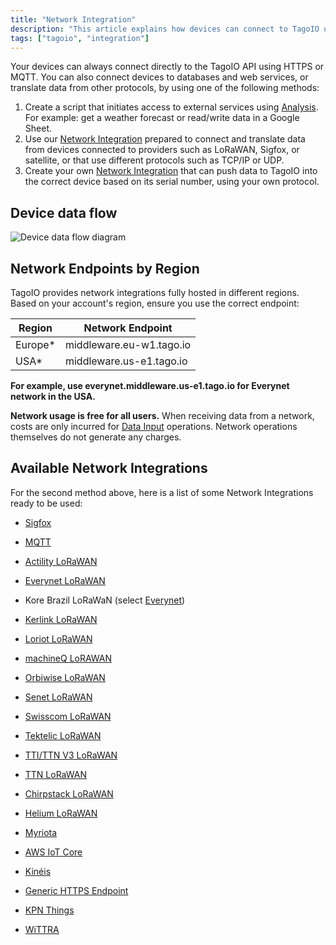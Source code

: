 ```yaml
---
title: "Network Integration"
description: "This article explains how devices can connect to TagoIO using HTTPS/MQTT or other network integrations, and introduces options for creating scripts, using prepared network integrations, or building a custom integration. It also begins details on selecting the correct network endpoint by region."
tags: ["tagoio", "integration"]
---
```


Your devices can always connect directly to the TagoIO API using HTTPS or MQTT.
You can also connect devices to databases and web services, or translate data
from other protocols, by using one of the following methods:

1. Create a script that initiates access to external services using
   [Analysis](/docs/tagoio/analysis/). For example: get a weather forecast or
   read/write data in a Google Sheet.
2. Use our [Network Integration](/docs/tagodeploy/project/configuration/integrations.md) prepared to
   connect and translate data from devices connected to providers such as
   LoRaWAN, Sigfox, or satellite, or that use different protocols such as TCP/IP
   or UDP.
3. Create your own [Network Integration](/docs/tagodeploy/project/configuration/integrations.md) that can
   push data to TagoIO into the correct device based on its serial number, using
   your own protocol.

## Device data flow

![Device data flow diagram](/docs_imagem/tagoio/connector-overview-2.png)

## Network Endpoints by Region

TagoIO provides network integrations fully hosted in different regions. Based on
your account's region, ensure you use the correct endpoint:

| Region  | Network Endpoint         |
| ------- | ------------------------ |
| Europe* | middleware.eu-w1.tago.io |
| USA*    | middleware.us-e1.tago.io |

**For example, use everynet.middleware.us-e1.tago.io for Everynet network in the
USA.**

**Network usage is free for all users.** When receiving data from a network,
costs are only incurred for
[Data Input](/docs/tagoio/profiles/services/data-input-service.md) operations.
Network operations themselves do not generate any charges.

## Available Network Integrations

For the second method above, here is a list of some Network Integrations ready
to be used:

- [Sigfox](/docs/tagoio/integrations/networks/sigfox/sigfox.md)
- [MQTT](/docs/tagoio/integrations/networks/mqtt/mqtt.md)
- [Actility LoRaWAN](https://community.tago.io/t/how-to-integrate-tagoio-with-actility-ns/611)
- [Everynet LoRaWAN](/docs/tagoio/integrations/networks/everynet-lorawan.md)
- Kore Brazil LoRaWaN (select
  [Everynet](/docs/tagoio/integrations/networks/everynet-lorawan.md))
- [Kerlink LoRaWAN](https://community.tago.io/t/how-to-integrate-tagoio-with-kerlink-lorawan/668)
- [Loriot LoRaWAN](/docs/tagoio/integrations/networks/loriot-lorawan.md)
- [machineQ LoRAWAN](/docs/tagoio/integrations/networks/machineq-lorawan.md)
- [Orbiwise LoRaWAN](/docs/tagoio/integrations/networks/orbiwise-lorawan.md)
- [Senet LoRaWAN](/docs/tagoio/integrations/networks/senet-network.md)
- [Swisscom LoRaWAN](https://community.tago.io/t/how-to-integrate-tagoio-with-swisscom-lorawan-ns/1016)
- [Tektelic LoRaWAN](https://community.tago.io/t/how-to-integrate-tektelic-network-server-with-tagoio/847)
- [TTI/TTN V3 LoRaWAN](https://community.tago.io/t/how-to-integrate-tagoio-with-ttn-v3/1026)
- [TTN LoRaWAN](/docs/tagoio/integrations/networks/the-things-network-lorawan.md)
- [Chirpstack LoRaWAN](https://community.tago.io/t/how-to-integrate-tagoio-with-chirpstack-lorawan/1017)
- [Helium LoRaWAN](https://community.tago.io/t/how-to-integrate-tagoio-with-helium/992)

- [Myriota](https://community.tago.io/t/how-to-integrate-tagoio-with-myriota-satellite-connectivity/451)
- [AWS IoT Core](https://community.tago.io/t/how-to-integrate-tagoio-with-aws-iot-core/669)
- [Kinéis](https://community.tago.io/t/how-to-integrate-tagoio-with-kineis/1491)
- [Generic HTTPS Endpoint](https://community.tago.io/t/how-to-integrate-tagoio-with-a-generic-https-endpoint/486)
- [KPN Things](https://community.tago.io/t/how-to-integrate-with-kpn-things-network/1571)
- [WiTTRA](https://community.tago.io/t/how-to-integrate-with-wittra/1593)
